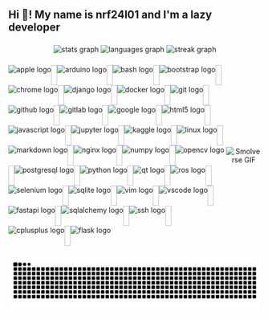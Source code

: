 <h2 align="left">Hi 👋! My name is nrf24l01 and I'm a lazy developer</h2>

###

<div align="center">
  <img src="https://github-readme-stats.vercel.app/api?username=nrf24l01&hide_title=false&hide_rank=false&show_icons=true&include_all_commits=true&count_private=true&disable_animations=false&theme=dracula&locale=en&hide_border=false&order=1" height="150" alt="stats graph"  />
  <img src="https://github-readme-stats.vercel.app/api/top-langs?username=nrf24l01&locale=en&hide_title=false&layout=compact&card_width=320&langs_count=5&theme=dracula&hide_border=false&order=2" height="150" alt="languages graph"  />
  <img src="https://streak-stats.demolab.com?user=nrf24l01&locale=en&mode=daily&theme=dracula&hide_border=false&border_radius=5&order=3" height="150" alt="streak graph"  />
</div>

###

<div align="center" style="display: flex; justify-content: space-between; align-items: center; width: 100%; max-width: 1200px;">
  <!-- Icons Section (Left) -->
  <div style="display: flex; flex-wrap: wrap; justify-content: flex-start;">
    <img src="https://cdn.simpleicons.org/apple/000000" height="40" alt="apple logo"  />
    <img width="12" />
    <img src="https://cdn.simpleicons.org/arduino/00979D" height="40" alt="arduino logo"  />
    <img width="12" />
    <img src="https://cdn.simpleicons.org/gnubash/4EAA25" height="40" alt="bash logo"  />
    <img width="12" />
    <img src="https://cdn.simpleicons.org/bootstrap/7952B3" height="40" alt="bootstrap logo"  />
    <img width="12" />
    <img src="https://cdn.simpleicons.org/googlechrome/4285F4" height="40" alt="chrome logo"  />
    <img width="12" />
    <img src="https://cdn.simpleicons.org/django/092E20" height="40" alt="django logo"  />
    <img width="12" />
    <img src="https://cdn.simpleicons.org/docker/2496ED" height="40" alt="docker logo"  />
    <img width="12" />
    <img src="https://cdn.simpleicons.org/git/F05032" height="40" alt="git logo"  />
    <img width="12" />
    <img src="https://cdn.simpleicons.org/github/181717" height="40" alt="github logo"  />
    <img width="12" />
    <img src="https://cdn.simpleicons.org/gitlab/FC6D26" height="40" alt="gitlab logo"  />
    <img width="12" />
    <img src="https://cdn.simpleicons.org/google/4285F4" height="40" alt="google logo"  />
    <img width="12" />
    <img src="https://cdn.jsdelivr.net/gh/devicons/devicon/icons/html5/html5-original.svg" height="40" alt="html5 logo"  />
    <img width="12" />
    <img src="https://cdn.simpleicons.org/javascript/F7DF1E" height="40" alt="javascript logo"  />
    <img width="12" />
    <img src="https://cdn.simpleicons.org/jupyter/F37626" height="40" alt="jupyter logo"  />
    <img width="12" />
    <img src="https://cdn.jsdelivr.net/gh/devicons/devicon/icons/kaggle/kaggle-original.svg" height="40" alt="kaggle logo"  />
    <img width="12" />
    <img src="https://cdn.jsdelivr.net/gh/devicons/devicon/icons/linux/linux-original.svg" height="40" alt="linux logo"  />
    <img width="12" />
    <img src="https://cdn.jsdelivr.net/gh/devicons/devicon/icons/markdown/markdown-original.svg" height="40" alt="markdown logo"  />
    <img width="12" />
    <img src="https://cdn.jsdelivr.net/gh/devicons/devicon/icons/nginx/nginx-original.svg" height="40" alt="nginx logo"  />
    <img width="12" />
    <img src="https://cdn.simpleicons.org/numpy/013243" height="40" alt="numpy logo"  />
    <img width="12" />
    <img src="https://cdn.jsdelivr.net/gh/devicons/devicon/icons/opencv/opencv-original.svg" height="40" alt="opencv logo"  />
    <img width="12" />
    <img src="https://cdn.simpleicons.org/postgresql/4169E1" height="40" alt="postgresql logo"  />
    <img width="12" />
    <img src="https://cdn.jsdelivr.net/gh/devicons/devicon/icons/python/python-original.svg" height="40" alt="python logo"  />
    <img width="12" />
    <img src="https://cdn.jsdelivr.net/gh/devicons/devicon/icons/qt/qt-original.svg" height="40" alt="qt logo"  />
    <img width="12" />
    <img src="https://cdn.simpleicons.org/ros/22314E" height="40" alt="ros logo"  />
    <img width="12" />
    <img src="https://cdn.simpleicons.org/selenium/43B02A" height="40" alt="selenium logo"  />
    <img width="12" />
    <img src="https://cdn.jsdelivr.net/gh/devicons/devicon/icons/sqlite/sqlite-original.svg" height="40" alt="sqlite logo"  />
    <img width="12" />
    <img src="https://cdn.simpleicons.org/vim/019733" height="40" alt="vim logo"  />
    <img width="12" />
    <img src="https://cdn.jsdelivr.net/gh/devicons/devicon/icons/vscode/vscode-original.svg" height="40" alt="vscode logo"  />
    <img width="12" />
    <img src="https://cdn.jsdelivr.net/gh/devicons/devicon/icons/fastapi/fastapi-original.svg" height="40" alt="fastapi logo"  />
    <img width="12" />
    <img src="https://cdn.jsdelivr.net/gh/devicons/devicon/icons/sqlalchemy/sqlalchemy-original.svg" height="40" alt="sqlalchemy logo"  />
    <img width="12" />
    <img src="https://cdn.jsdelivr.net/gh/devicons/devicon/icons/ssh/ssh-original.svg" height="40" alt="ssh logo"  />
    <img width="12" />
    <img src="https://cdn.jsdelivr.net/gh/devicons/devicon/icons/cplusplus/cplusplus-original.svg" height="40" alt="cplusplus logo"  />
    <img width="12" />
    <img src="https://cdn.jsdelivr.net/gh/devicons/devicon/icons/flask/flask-original.svg" height="40" alt="flask logo"  />
  </div>

  <!-- GIF Section (Right) -->
  <div style="display: flex; justify-content: center; align-items: center; flex: 1;">
    <img src="https://media.giphy.com/media/g2jj9VAIBluIreVNsb/giphy.gif" alt="Smolverse GIF" style="max-width: 480px; width: auto; height: auto;" />
  </div>
</div>

###

<img src="https://raw.githubusercontent.com/nrf24l01/nrf24l01/output/snake.svg" alt="Snake animation" />

###
